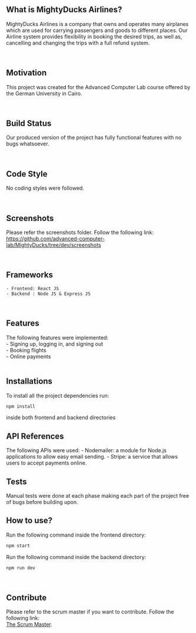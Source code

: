 ## What is MightyDucks Airlines?
MightyDucks Airlines is a company that owns and operates many airplanes which are used for carrying passengers and goods to different places. Our Airline system provides flexibility in booking the desired trips, as well as, cancelling and changing the trips with a full refund system.

<br>

## Motivation
This project was created for the Advanced Computer Lab course offered by the German University in Cairo.

<br>

## Build Status
Our produced version of the project has fully functional features with no bugs whatsoever.

<br>

## Code Style
No coding styles were followed.

<br>

## Screenshots
Please refer the screenshots folder. Follow the following link: <br>
https://github.com/advanced-computer-lab/MightyDucks/tree/dev/screenshots

<br>

## Frameworks
	- Frontend: React JS
	- Backend : Node JS & Express JS
<br>

## Features
The following features were implemented:<br>
	- Signing up, logging in, and signing out <br>
	- Booking flights <br>
	- Online payments <br>
<br>

## Installations
To install all the project dependencies run:
```bash
npm install
```
inside both frontend and backend directories
<br>

## API References
The following APIs were used:
	- Nodemailer: a module for Node.js applications to allow easy email sending.
	- Stripe: a service that allows users to accept payments online.
<br>

## Tests
Manual tests were done at each phase making each part of the project free of bugs before building upon.
<br>

## How to use?
Run the following command inside the frontend directory:
```bash
npm start
```
Run the following command inside the backend directory:
```bash
npm run dev
```
<br>

## Contribute
Please refer to the scrum master if you want to contribute. Follow the following link: <br>
[The Scrum Master](https://github.com/Andrew51234).
<br>

